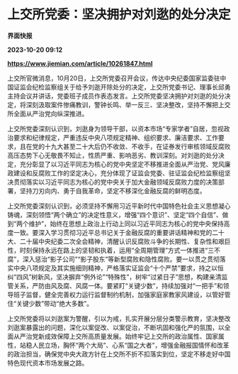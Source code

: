 # 上交所党委：坚决拥护对刘逖的处分决定
**界面快报**

**2023-10-20 09:12**

**https://www.jiemian.com/article/10261847.html**

上交所官微消息，10月20日，上交所党委召开会议，传达中央纪委国家监委驻中国证监会纪检监察组关于给予刘逖开除处分的决定，上交所党委书记、理事长邱勇主持会议并讲话，党委班子成员作表态发言。上交所党委坚决拥护对刘逖的处分决定，将深刻汲取案件惨痛教训，警钟长鸣、举一反三、坚决整改，坚持不懈把上交所全面从严治党向纵深推进。

上交所党委深刻认识到，刘逖身为领导干部，以资本市场“专家学者”自居，忽视政治要求和纪律规定，严重违反中央八项规定精神、组织要求、廉洁要求、工作要求，且在党的十九大甚至二十大后仍不收敛、不收手，在证券发行审核领域反腐败高压态势下心无敬畏不知止，性质严重、影响恶劣、教训深刻。对刘逖的处分决定，充分彰显了以习近平同志为核心的党中央坚定不移推进全面从严治党、党风廉政建设和反腐败工作的坚定决心，充分体现了证监会党委、驻证监会纪检监察组坚决贯彻落实以习近平同志为核心的党中央关于加大金融领域反腐败力度的决策部署，坚持刀刃向内、勇于自我革命，坚定不移深化金融反腐的鲜明态度。

上交所党委深刻认识到，必须坚持不懈用习近平新时代中国特色社会主义思想凝心铸魂，深刻领悟“两个确立”的决定性意义，增强“四个意识”、坚定“四个自信”、做到“两个维护”，始终在思想上政治上行动上同以习近平同志为核心的党中央保持高度一致。要深入学习贯彻习近平总书记关于金融反腐的重要讲话精神和党的二十大、二十届中央纪委二次全会精神，清醒认识反腐败斗争的长期性、复杂性和艰巨性，时刻保持永远在路上的坚韧和执着，运用“全周期管理”方式一体推进“三不腐”，深入惩治“影子公司”“影子股东”等新型腐败和隐性腐败。要一以贯之贯彻落实中央八项规定及其实施细则精神，严格落实证监会“十个严禁”要求，持之以恒纠“四风”树新风，坚决摒弃“例外论”“特殊性”，树牢“过紧日子”思想，构建亲清监管关系，严防由风及腐、风腐一体。要紧盯“关键少数”，持续加强对“一把手”和领导班子监督，健全完善权力运行监督制约机制，加强家庭家教家风建设，以管好管住“关键少数”带动“绝大多数”。

上交所党委将以刘逖案为警醒，引以为戒，扎实开展分层分类警示教育，坚决整改刘逖案暴露出的问题，深化以案促改、以案促治，不断巩固和强化严的氛围，以全面从严治党新成效保障上交所高质量发展。始终牢记上交所的政治属性、国家属性，站稳人民立场，胸怀“两个大局”、心系“国之大者”，增强金融报国情怀和改革的政治担当，确保党中央大政方针在上交所不折不扣落实到位，坚定不移走好中国特色现代资本市场发展之路。